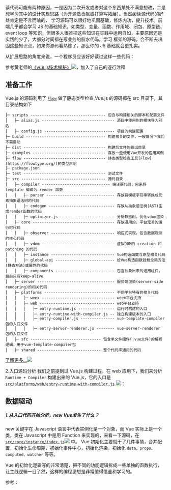 
读代码可能有两种原因，一是因为二次开发或者对这个东西某处不满意想改，二是想学习其中的设计实现思路（为开源做贡献或打算写拓展）。当然阅读源代码的好处肯定是不言而喻的，
学习源码可以很好地巩固基础，修炼内功，提升技术。前端几乎都会学习 JS 的基础知识，如类型、变量、函数、作用域、闭包、原型链、event loop 等知识，但很多人很难把这些知识在实践中运用自如，主要原因还是实践的少了，大部分时间都在写业务的胶水代码。学习 框架的源码，会不断去巩固这些知识点，如果你源码看熟练了，那么你的 JS 基础就会更扎实。

从扩展思路的角度来说，一个程序员应该好好读过这样一些代码：

参考黄老师的[《vue.js技术揭秘》![](http://cdn.ru23.com/common/link.svg)](https://ustbhuangyi.github.io/vue-analysis/)，加入了自己的逐行注释
<!-- https://www.cnblogs.com/hao123456/p/10616356.html -->
## 准备工作

Vue.js 的源码利用了 [`Flow`](https://flow.org/en/docs/getting-started/) 做了静态类型检查,Vue.js 的源码都在 src 目录下，其目录结构如下
```
├─ scripts --------------------------------- 包含与构建相关的脚本和配置文件
│   ├─ alias.js -------------------------------- 源码中使用到的模块导入别名
│   ├─ config.js ------------------------------- 项目的构建配置
├─ build ----------------------------------- 构建相关的文件，一般情况下我们不需要动
├─ dist ------------------------------------ 构建后文件的输出目录
├─ examples -------------------------------- 存放一些使用Vue开发的应用案例
├─ flow ------------------------------------ 静态类型检查工具[Flow](https://flowtype.org/)的类型声明
├─ package.json
├─ test ------------------------------------ 测试文件
├─ src ------------------------------------- 源码目录
│   ├─ compiler ------------------------------ 编译器代码，用来将 template 编译为 render 函数
│   │   ├─ parser ------------------------------ 存放将模板字符串转换成元素抽象语法树的代码
│   │   ├─ codegen ----------------------------- 存放从抽象语法树(AST)生成render函数的代码
│   │   ├─ optimizer.js ------------------------ 分析静态树，优化vdom渲染
│   ├─ core ------------------------------------ 存放通用的，平台无关的运行时代码
│   │   ├─ observer ---------------------------- 响应式实现，包含数据观测的核心代码
│   │   ├─ vdom -------------------------------- 虚拟DOM的 creation 和 patching 的代码
│   │   ├─ instance ---------------------------- Vue构造函数与原型相关代码
│   │   ├─ global-api -------------------------- 给Vue构造函数挂载全局方法(静态方法)或属性的代码
│   │   ├─ components -------------------------- 包含抽象出来的通用组件，目前只有keep-alive
│   ├─ server ---------------------------------- 服务端渲染(server-side rendering)的相关代码
│   ├─ platforms ------------------------------- 不同平台特有的相关代码
│   │   ├─ weex -------------------------------- weex平台支持
│   │   ├─ web --------------------------------- web平台支持
│   │   │   ├─ entry-runtime.js ---------------- 运行时构建的入口
│   │   │   ├─ entry-runtime-with-compiler.js -- 独立构建版本的入口
│   │   │   ├─ entry-compiler.js --------------- vue-template-compiler 包的入口文件
│   │   │   ├─ entry-server-renderer.js -------- vue-server-renderer 包的入口文件
│   ├─ sfc ------------------------------- 包含单文件组件(.vue文件)的解析逻辑，用于vue-template-compiler包
│   ├─ shared ---------------------------- 整个代码库通用的代码
```

[了解更多...![](http://cdn.ru23.com/common/link.svg)](https://github.com/ru23/vue-source-code-analysis/blob/dev/vue-code-analysis/2.vue%E6%BA%90%E7%A0%81%E7%9B%AE%E5%BD%95%E8%AE%BE%E8%AE%A1.md)

2.入口源码分析
我们之前提到过 Vue.js 构建过程，在 web 应用下，我们来分析 `Runtime + Compiler` 构建出来的 Vue.js，它的入口是 [`src/platforms/web/entry-runtime-with-compiler.js` ![](http://cdn.ru23.com/common/link.svg)](https://github.com/ru23/vue-source-code-analysis/blob/dev/src/platforms/web/entry-runtime-with-compiler.js)：

## 数据驱动

##### 1.从入口代码开始分析，new Vue发生了什么？

new 关键字在 Javascript 语言中代表实例化是一个对象，而 Vue 实际上是一个类，类在 Javascript 中是用 Function 来实现的，来看一下源码，在[`src/core/instance/index.js`![](http://cdn.ru23.com/common/link.svg)](https://github.com/ru23/vue-source-code-analysis/blob/dev/src/core/instance/init.js) 中。
Vue 初始化主要就干了几件事情，合并配置，初始化生命周期，初始化事件中心，初始化渲染，初始化 `data、props、computed、watcher` 等等。

Vue 的初始化逻辑写的非常清楚，把不同的功能逻辑拆成一些单独的函数执行，让主线逻辑一目了然，这样的编程思想是非常值得借鉴和学习的。
 
参考：